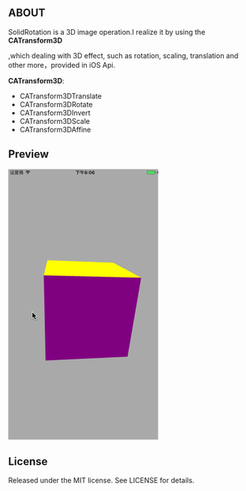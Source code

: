 ## ABOUT

SolidRotation is a 3D image operation.I realize it by using the **CATransform3D**

,which dealing with 3D effect, such as rotation, scaling, translation and other more，provided in iOS Api.

 **CATransform3D**:

- CATransform3DTranslate
- CATransform3DRotate
- CATransform3DInvert
- CATransform3DScale
- CATransform3DAffine

## Preview

![img](solidRotation.gif)

## License

Released under the MIT license. See LICENSE for details.
